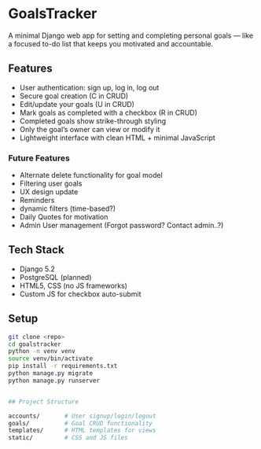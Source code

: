 # GoalsTracker

A minimal Django web app for setting and completing personal goals — like a focused to-do list that keeps you motivated and accountable.

## Features

- User authentication: sign up, log in, log out
- Secure goal creation (C in CRUD)
- Edit/update your goals (U in CRUD)
- Mark goals as completed with a checkbox (R in CRUD)
- Completed goals show strike-through styling
- Only the goal’s owner can view or modify it
- Lightweight interface with clean HTML + minimal JavaScript


### Future Features

- Alternate delete functionality for goal model 
- Filtering user goals
- UX design update
- Reminders 
- dynamic filters (time-based?)
- Daily Quotes for motivation
- Admin User management (Forgot password? Contact admin..?)


## Tech Stack

- Django 5.2
- PostgreSQL (planned)
- HTML5, CSS (no JS frameworks)
- Custom JS for checkbox auto-submit

## Setup

```bash
git clone <repo>
cd goalstracker
python -m venv venv
source venv/bin/activate
pip install -r requirements.txt
python manage.py migrate
python manage.py runserver


## Project Structure 

accounts/       # User signup/login/logout
goals/          # Goal CRUD functionality
templates/      # HTML templates for views
static/         # CSS and JS files
